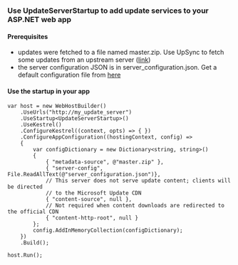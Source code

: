 ### Use UpdateServerStartup to add update services to your ASP.NET web app

#### Prerequisites
* updates were fetched to a file named master.zip. Use UpSync to fetch some updates from an upstream server ([link](https://github.com/microsoft/update-server-server-sync/wiki/UpSync-examples))
* the server configuration JSON is in server_configuration.json. Get a default configuration file from [here](https://raw.githubusercontent.com/microsoft/update-client-server-sync/master/src/downsync-tool/default-server-configuration.json)

#### Use the startup in your app

```
var host = new WebHostBuilder()
    .UseUrls("http://my_update_server")
    .UseStartup<UpdateServerStartup>()
    .UseKestrel()
    .ConfigureKestrel((context, opts) => { })
    .ConfigureAppConfiguration((hostingContext, config) =>
    {
        var configDictionary = new Dictionary<string, string>()
        {
            { "metadata-source", @"master.zip" },
            { "server-config", File.ReadAllText(@"server_configuration.json")},
            // This server does not serve update content; clients will be directed
            // to the Microsoft Update CDN
            { "content-source", null },
            // Not required when content downloads are redirected to the official CDN
            { "content-http-root", null }
        };
        config.AddInMemoryCollection(configDictionary);
    })
    .Build();

host.Run();
```
